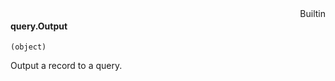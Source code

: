 <div style="float:right"><span class="builtin">Builtin</span></div>

#### query.Output

``` suneido
(object)
```

Output a record to a query.
